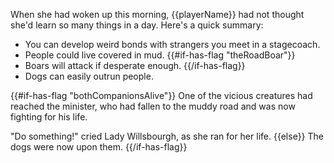 When she had woken up this morning, {{playerName}} had not thought she'd learn so many things in a day. Here's a quick summary:

-   You can develop weird bonds with strangers you meet in a stagecoach.
-   People could live covered in mud.
    {{#if-has-flag "theRoadBoar"}}
-   Boars will attack if desperate enough.
    {{/if-has-flag}}
-   Dogs can easily outrun people.

{{#if-has-flag "bothCompanionsAlive"}}
One of the vicious creatures had reached the minister, who had fallen to the muddy road and was now fighting for his life.

"Do something!" cried Lady Willsbourgh, as she ran for her life.
{{else}}
The dogs were now upon them.
{{/if-has-flag}}
